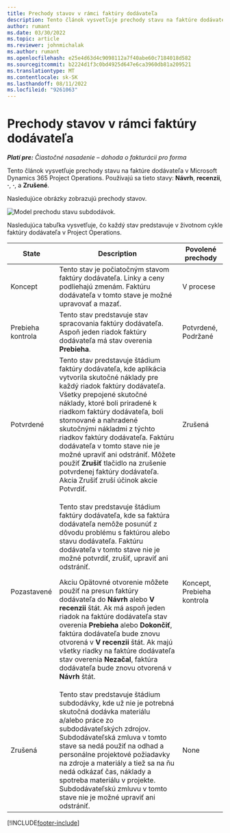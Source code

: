 ```yaml
---
title: Prechody stavov v rámci faktúry dodávateľa
description: Tento článok vysvetľuje prechody stavu na faktúre dodávateľa v Microsoft Dynamics 365 Project Operations.
author: rumant
ms.date: 03/30/2022
ms.topic: article
ms.reviewer: johnmichalak
ms.author: rumant
ms.openlocfilehash: e25e4d63d4c9098112a7f40abe60c7184018d582
ms.sourcegitcommit: b2224d1f3c0bd4925d647e6ca3960db81a209521
ms.translationtype: MT
ms.contentlocale: sk-SK
ms.lasthandoff: 08/11/2022
ms.locfileid: "9261063"
---
```

# <a name="state-transitions-on-a-vendor-invoice"></a>Prechody stavov v rámci faktúry dodávateľa

_**Platí pre:** Čiastočné nasadenie – dohoda o fakturácii pro forma_

Tento článok vysvetľuje prechody stavu na faktúre dodávateľa v Microsoft Dynamics 365 Project Operations. Používajú sa tieto stavy: **Návrh**, **recenzii**, **·**, **·**, a **Zrušené**.

Nasledujúce obrázky zobrazujú prechody stavov.

![Model prechodu stavu subdodávok.](../media/VI_State_Model.jpg)

Nasledujúca tabuľka vysvetľuje, čo každý stav predstavuje v životnom cykle faktúry dodávateľa v Project Operations.

| State | Description | Povolené prechody |
| --- | --- | --- |
| Koncept | Tento stav je počiatočným stavom faktúry dodávateľa. Linky a ceny podliehajú zmenám. Faktúru dodávateľa v tomto stave je možné upravovať a mazať. | V procese |
| Prebieha kontrola | Tento stav predstavuje stav spracovania faktúry dodávateľa. Aspoň jeden riadok faktúry dodávateľa má stav overenia **Prebieha**. | Potvrdené, Podržané |
| Potvrdené | Tento stav predstavuje štádium faktúry dodávateľa, kde aplikácia vytvorila skutočné náklady pre každý riadok faktúry dodávateľa. Všetky prepojené skutočné náklady, ktoré boli priradené k riadkom faktúry dodávateľa, boli stornované a nahradené skutočnými nákladmi z týchto riadkov faktúry dodávateľa. Faktúru dodávateľa v tomto stave nie je možné upraviť ani odstrániť. Môžete použiť **Zrušiť** tlačidlo na zrušenie potvrdenej faktúry dodávateľa. Akcia Zrušiť zruší účinok akcie Potvrdiť. | Zrušená |
| Pozastavené | <p>Tento stav predstavuje štádium faktúry dodávateľa, kde sa faktúra dodávateľa nemôže posunúť z dôvodu problému s faktúrou alebo stavu dodávateľa. Faktúru dodávateľa v tomto stave nie je možné potvrdiť, zrušiť, upraviť ani odstrániť.</p><p>Akciu Opätovné otvorenie môžete použiť na presun faktúry dodávateľa do **Návrh** alebo **V recenzii** štát. Ak má aspoň jeden riadok na faktúre dodávateľa stav overenia **Prebieha** alebo **Dokončiť**, faktúra dodávateľa bude znovu otvorená v **V recenzii** štát. Ak majú všetky riadky na faktúre dodávateľa stav overenia **Nezačal**, faktúra dodávateľa bude znovu otvorená v **Návrh** štát.</p> | Koncept, Prebieha kontrola |
| Zrušená | Tento stav predstavuje štádium subdodávky, kde už nie je potrebná skutočná dodávka materiálu a/alebo práce zo subdodávateľských zdrojov. Subdodávateľská zmluva v tomto stave sa nedá použiť na odhad a personálne projektové požiadavky na zdroje a materiály a tiež sa na ňu nedá odkázať čas, náklady a spotreba materiálu v projekte. Subdodávateľskú zmluvu v tomto stave nie je možné upraviť ani odstrániť. | None |

[!INCLUDE[footer-include](../../includes/footer-banner.md)]
